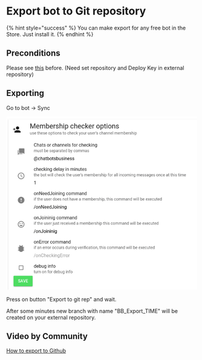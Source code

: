 # Export bot to Git repository

{% hint style="success" %}
You can make export for any free bot in the Store. Just install it.
{% endhint %}

## Preconditions

Please see [this](https://help.bots.business/git#requirements) before. \(Need set repository and Deploy Key in external repository\)

## Exporting

Go to bot -&gt; Sync

![](../.gitbook/assets/image%20%2849%29.png)

Press on button "Export to git rep" and wait.

After some minutes new branch with name "BB\_Export\_TIME" will be created on your external repository. 

## Video by Community

[How to export to Github](https://www.youtube.com/watch?v=07MYMPAVT4c&ab_channel=Kp%27sSpecials)



